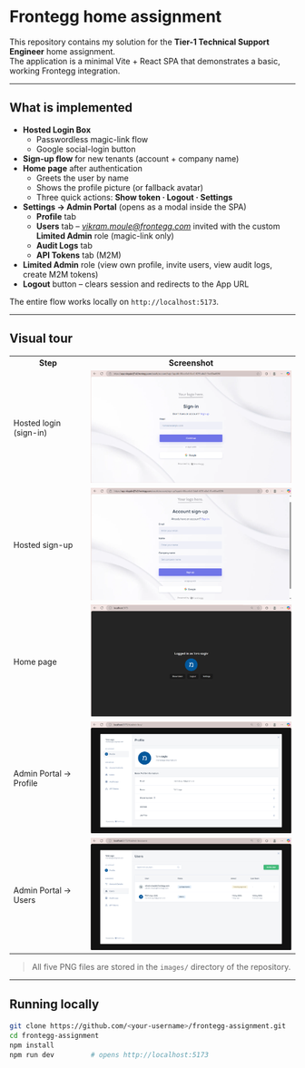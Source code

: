 # Frontegg home assignment

This repository contains my solution for the **Tier-1 Technical Support Engineer** home assignment.  
The application is a minimal Vite + React SPA that demonstrates a basic, working Frontegg integration.

---

## What is implemented

- **Hosted Login Box**  
  - Passwordless magic-link flow  
  - Google social-login button  
- **Sign-up flow** for new tenants (account + company name)  
- **Home page** after authentication  
  - Greets the user by name  
  - Shows the profile picture (or fallback avatar)  
  - Three quick actions: **Show token · Logout · Settings**  
- **Settings → Admin Portal** (opens as a modal inside the SPA)  
  - **Profile** tab  
  - **Users** tab – *vikram.moule@frontegg.com* invited with the custom **Limited Admin** role (magic-link only)  
  - **Audit Logs** tab  
  - **API Tokens** tab (M2M)  
- **Limited Admin** role (view own profile, invite users, view audit logs, create M2M tokens)  
- **Logout** button – clears session and redirects to the App URL  

The entire flow works locally on `http://localhost:5173`.


---

## Visual tour

<table>
  <tr>
    <th>Step</th><th>Screenshot</th>
  </tr>
  <tr>
    <td>Hosted login (sign-in)</td>
    <td><img src="images/signin.png" width="450"/></td>
  </tr>
  <tr>
    <td>Hosted sign-up</td>
    <td><img src="images/signup.png" width="450"/></td>
  </tr>
  <tr>
    <td>Home page</td>
    <td><img src="images/login.png" width="450"/></td>
  </tr>
  <tr>
    <td>Admin Portal → Profile</td>
    <td><img src="images/settings.png" width="450"/></td>
  </tr>
  <tr>
    <td>Admin Portal → Users</td>
    <td><img src="images/users.png" width="450"/></td>
  </tr>
</table>


> All five PNG files are stored in the `images/` directory of the repository.

---

## Running locally

```bash
git clone https://github.com/<your-username>/frontegg-assignment.git
cd frontegg-assignment
npm install
npm run dev         # opens http://localhost:5173
